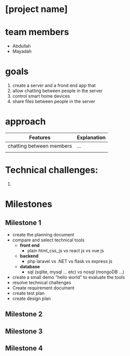 # [project name]

# team members

- Abdullah
- Mayadah

# goals

1. create a server and a frond end app that
2. allow chatting between people in the server
3. control smart home devices
4. share files between people in the server

# approach

| Features                 | Explanation |
| ------------------------ | ----------- |
| chatting between members | ...         |
|                          |             |

# Technical challenges:

1.

# Milestones

## Milestone 1

- create the planning document
- compare and select technical tools
  - **front end**
    - plain html_css_js vs react js vs vue js
  - **backend**
    - php laravel vs .NET vs flask vs express js
  - **database**
    - sql (sqlite, mysql ... etc) vs nosql (mongoDB ...)
- create a small demo "hello world" to evaluate the tools
- resolve technical challenges
- Create requirement document
- create test plan
- create design plan

## Milestone 2

## Milestone 3

## Milestone 4
